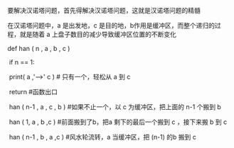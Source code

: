 要解决汉诺塔问题，首先得解决汉诺塔问题，这就是汉诺塔问题的精髓

在汉诺塔问题中，a 是出发地，c 是目的地，b作用是缓冲区，而整个递归的过程，就是随着 a 上盘子数目的减少导致缓冲区位置的不断变化

def han ( n , a , b , c )

​	if n == 1:

​		print( a ,'-->' c )  # 只有一个，轻松从 a 到 c

​		return #函数出口

​	han ( n-1 , a , c , b ) #如果不止一个，以 c 为缓冲区，把上面的 n-1 个搬到 b

​	han ( 1, a , b ,c ) #前面搬到了b，把a 剩下的最后一个搬到 c ，接下来搬 b 到 c 

​	han ( n-1 , b , a ,c ) #风水轮流转，a 当缓冲区，把 (n-1) 的b 搬到 c

